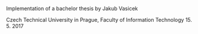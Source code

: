 Implementation of a bachelor thesis by Jakub Vasicek

Czech Technical University in Prague, Faculty of Information Technology
15. 5. 2017
